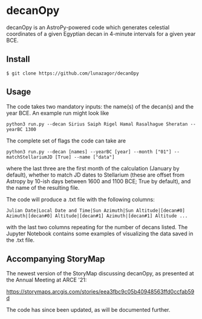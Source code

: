 # decanOpy

decanOpy is an AstroPy-powered code which generates celestial coordinates of a given Egyptian decan in 4-minute intervals for a given year BCE. 

## Install

```
$ git clone https://github.com/lunazagor/decanOpy
```

## Usage

The code takes two mandatory inputs: the name(s) of the decan(s) and the year BCE. An example run might look like
```
python3 run.py --decan Sirius Saiph Rigel Hamal Rasalhague Sheratan --yearBC 1300 
```
The complete set of flags the code can take are 
```
python3 run.py --decan [names] --yearBC [year] --month ["01"] --matchStellariumJD [True] --name ["data"]
```
where the last three are the first month of the calculation (January by default), whether to match JD dates to Stellarium (these are offset from Astropy by 10-ish days between 1600 and 1100 BCE; True by default), and the name of the resulting file. 

The code will produce a .txt file with the following columns:
```
Julian Date|Local Date and Time|Sun Azimuth|Sun Altitude|[decan#0] Azimuth|[decan#0] Altitude|[decan#1] Azimuth|[decan#1] Altitude ...
```
with the last two columns repeating for the number of decans listed. The Jupyter Notebook contains some examples of visualizing the data saved in the .txt file. 

## Accompanying StoryMap

The newest version of the StoryMap discussing decanOpy, as presented at the Annual Meeting at ARCE '21:

https://storymaps.arcgis.com/stories/eea3fbc9c05b40948563ffd0ccfab59d

The code has since been updated, as will be documented further. 
